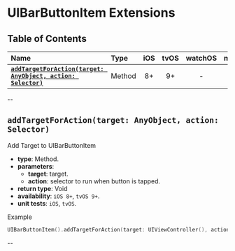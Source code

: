 # UIBarButtonItem Extensions

## Table of Contents

| Name | Type | iOS | tvOS | watchOS | macOS |
|:--- | :--- | :---: | :---: | :---: | :---: |
| [**`addTargetForAction(target: AnyObject, action: Selector)`**](#addtargetforactiontarget-anyobject-action-selector) | Method | 8+ | 9+ | - | - |

--

## `addTargetForAction(target: AnyObject, action: Selector)`
Add Target to UIBarButtonItem

- **type**: Method.
- **parameters**:
    - **target**: target.
    - **action**: selector to run when button is tapped.
- **return type**: Void
- **availability**: `iOS 8+`, `tvOS 9+`.
- **unit tests**: `iOS`, `tvOS`.

Example

```swift
UIBarButtonItem().addTargetForAction(target: UIViewController(), action: #selector(UIViewController.barButtonAction))
```


--
